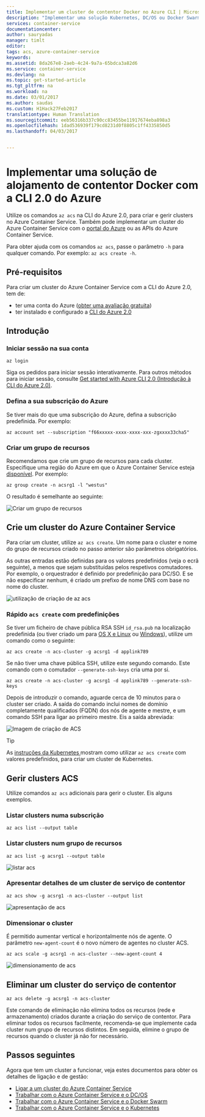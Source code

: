 ```yaml
---
title: Implementar um cluster de contentor Docker no Azure CLI | Microsoft Docs
description: "Implementar uma solução Kubernetes, DC/OS ou Docker Swarm no Azure Container Service através da CLI 2.0 do Azure"
services: container-service
documentationcenter: 
author: sauryadas
manager: timlt
editor: 
tags: acs, azure-container-service
keywords: 
ms.assetid: 8da267e8-2aeb-4c24-9a7a-65bdca3a82d6
ms.service: container-service
ms.devlang: na
ms.topic: get-started-article
ms.tgt_pltfrm: na
ms.workload: na
ms.date: 03/01/2017
ms.author: saudas
ms.custom: H1Hack27Feb2017
translationtype: Human Translation
ms.sourcegitcommit: eeb56316b337c90cc83455be11917674eba898a3
ms.openlocfilehash: 1dad536939f179cd8231d0f8805c1ff4335850d5
ms.lasthandoff: 04/03/2017


---
```

# <a name="deploy-a-docker-container-hosting-solution-using-the-azure-cli-20"></a>Implementar uma solução de alojamento de contentor Docker com a CLI 2.0 do Azure

Utilize os comandos `az acs` na CLI do Azure 2.0, para criar e gerir clusters no Azure Container Service. Também pode implementar um cluster do Azure Container Service com o [portal do Azure](container-service-deployment.md) ou as APIs do Azure Container Service.

Para obter ajuda com os comandos `az acs`, passe o parâmetro `-h` para qualquer comando. Por exemplo: `az acs create -h`.



## <a name="prerequisites"></a>Pré-requisitos
Para criar um cluster do Azure Container Service com a CLI do Azure 2.0, tem de:
* ter uma conta do Azure ([obter uma avaliação gratuita](https://azure.microsoft.com/pricing/free-trial/))
* ter instalado e configurado a [CLI do Azure 2.0](/cli/azure/install-az-cli2)

## <a name="get-started"></a>Introdução 
### <a name="log-in-to-your-account"></a>Iniciar sessão na sua conta
```azurecli
az login 
```

Siga os pedidos para iniciar sessão interativamente. Para outros métodos para iniciar sessão, consulte [Get started with Azure CLI 2.0 (Introdução à CLI do Azure 2.0)](/cli/azure/get-started-with-az-cli2).

### <a name="set-your-azure-subscription"></a>Defina a sua subscrição do Azure

Se tiver mais do que uma subscrição do Azure, defina a subscrição predefinida. Por exemplo:

```
az account set --subscription "f66xxxxx-xxxx-xxxx-xxx-zgxxxx33cha5"
```


### <a name="create-a-resource-group"></a>Criar um grupo de recursos
Recomendamos que crie um grupo de recursos para cada cluster. Especifique uma região do Azure em que o Azure Container Service esteja [disponível](https://azure.microsoft.com/en-us/regions/services/). Por exemplo:

```azurecli
az group create -n acsrg1 -l "westus"
```
O resultado é semelhante ao seguinte:

![Criar um grupo de recursos](media/container-service-create-acs-cluster-cli/rg-create.png)


## <a name="create-an-azure-container-service-cluster"></a>Crie um cluster do Azure Container Service

Para criar um cluster, utilize `az acs create`.
Um nome para o cluster e nome do grupo de recursos criado no passo anterior são parâmetros obrigatórios. 

As outras entradas estão definidas para os valores predefinidos (veja o ecrã seguinte), a menos que sejam substituídas pelos respetivos comutadores. Por exemplo, o orquestrador é definido por predefinição para DC/SO. E se não especificar nenhum, é criado um prefixo de nome DNS com base no nome do cluster.

![utilização de criação de az acs](media/container-service-create-acs-cluster-cli/create-help.png)


### <a name="quick-acs-create-using-defaults"></a>Rápido `acs create` com predefinições
Se tiver um ficheiro de chave pública RSA SSH `id_rsa.pub` na localização predefinida (ou tiver criado um para [OS X e Linux](../virtual-machines/linux/mac-create-ssh-keys.md) ou [Windows](../virtual-machines/linux/ssh-from-windows.md)), utilize um comando como o seguinte:

```azurecli
az acs create -n acs-cluster -g acsrg1 -d applink789
```
Se não tiver uma chave pública SSH, utilize este segundo comando. Este comando com o comutador `--generate-ssh-keys` cria uma por si.

```azurecli
az acs create -n acs-cluster -g acsrg1 -d applink789 --generate-ssh-keys
```

Depois de introduzir o comando, aguarde cerca de 10 minutos para o cluster ser criado. A saída do comando inclui nomes de domínio completamente qualificados (FQDN) dos nós de agente e mestre, e um comando SSH para ligar ao primeiro mestre. Eis a saída abreviada:

![Imagem de criação de ACS](media/container-service-create-acs-cluster-cli/cluster-create.png)

> [!TIP]
> As [instruções da Kubernetes ](container-service-kubernetes-walkthrough.md) mostram como utilizar `az acs create` com valores predefinidos, para criar um cluster de Kubernetes.
>

## <a name="manage-acs-clusters"></a>Gerir clusters ACS

Utilize comandos `az acs` adicionais para gerir o cluster. Eis alguns exemplos.

### <a name="list-clusters-under-a-subscription"></a>Listar clusters numa subscrição

```azurecli
az acs list --output table
```

### <a name="list-clusters-in-a-resource-group"></a>Listar clusters num grupo de recursos

```azurecli
az acs list -g acsrg1 --output table
```

![listar acs](media/container-service-create-acs-cluster-cli/acs-list.png)


### <a name="display-details-of-a-container-service-cluster"></a>Apresentar detalhes de um cluster de serviço de contentor

```azurecli
az acs show -g acsrg1 -n acs-cluster --output list
```

![apresentação de acs](media/container-service-create-acs-cluster-cli/acs-show.png)


### <a name="scale-the-cluster"></a>Dimensionar o cluster
É permitido aumentar vertical e horizontalmente nós de agente. O parâmetro `new-agent-count` é o novo número de agentes no cluster ACS.

```azurecli
az acs scale -g acsrg1 -n acs-cluster --new-agent-count 4
```

![dimensionamento de acs](media/container-service-create-acs-cluster-cli/acs-scale.png)

## <a name="delete-a-container-service-cluster"></a>Eliminar um cluster do serviço de contentor
```azurecli
az acs delete -g acsrg1 -n acs-cluster 
```
Este comando de eliminação não elimina todos os recursos (rede e armazenamento) criados durante a criação do serviço de contentor. Para eliminar todos os recursos facilmente, recomenda-se que implemente cada cluster num grupo de recursos distintos. Em seguida, elimine o grupo de recursos quando o cluster já não for necessário.

## <a name="next-steps"></a>Passos seguintes
Agora que tem um cluster a funcionar, veja estes documentos para obter os detalhes de ligação e de gestão:

* [Ligar a um cluster do Azure Container Service](container-service-connect.md)
* [Trabalhar com o Azure Container Service e o DC/OS](container-service-mesos-marathon-rest.md)
* [Trabalhar com o Azure Container Service e o Docker Swarm](container-service-docker-swarm.md)
* [Trabalhar com o Azure Container Service e o Kubernetes](container-service-kubernetes-walkthrough.md)
